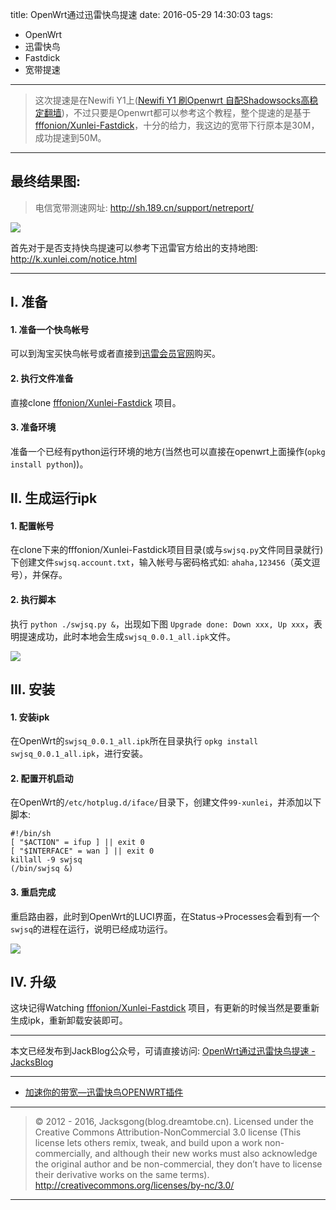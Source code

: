 title: OpenWrt通过迅雷快鸟提速
date: 2016-05-29 14:30:03
tags:
- OpenWrt
- 迅雷快鸟
- Fastdick
- 宽带提速

---

> 这次提速是在Newifi Y1上([Newifi Y1 刷Openwrt 自配Shadowsocks高稳定翻墙](http://blog.dreamtobe.cn/2016/04/24/newifi_openwrt/))，不过只要是Openwrt都可以参考这个教程，整个提速的是基于[fffonion/Xunlei-Fastdick](https://github.com/fffonion/Xunlei-Fastdick)，十分的给力，我这边的宽带下行原本是30M，成功提速到50M。

<!-- more -->

---

## 最终结果图:

> 电信宽带测速网址: http://sh.189.cn/support/netreport/

![](/img/openwrt_xunlei-fastdick-1.png)

首先对于是否支持快鸟提速可以参考下迅雷官方给出的支持地图: http://k.xunlei.com/notice.html

---

## I. 准备

#### 1. 准备一个快鸟帐号

可以到淘宝买快鸟帐号或者直接到[迅雷会员官网](http://vip.xunlei.com/vip_service/introduce/)购买。

#### 2. 执行文件准备

直接clone [fffonion/Xunlei-Fastdick](https://github.com/fffonion/Xunlei-Fastdick) 项目。

#### 3. 准备环境

准备一个已经有python运行环境的地方(当然也可以直接在openwrt上面操作(`opkg install python`))。


## II. 生成运行ipk

#### 1. 配置帐号

在clone下来的fffonion/Xunlei-Fastdick项目目录(或与`swjsq.py`文件同目录就行)下创建文件`swjsq.account.txt`，输入帐号与密码格式如: `ahaha,123456`（英文逗号），并保存。

#### 2. 执行脚本

执行 `python ./swjsq.py &`，出现如下图 `Upgrade done: Down xxx, Up xxx`，表明提速成功，此时本地会生成`swjsq_0.0.1_all.ipk`文件。

![](/img/openwrt_xunlei-fastdick-2.png)

## III. 安装

#### 1. 安装ipk

在OpenWrt的`swjsq_0.0.1_all.ipk`所在目录执行 `opkg install swjsq_0.0.1_all.ipk`，进行安装。

#### 2. 配置开机启动

在OpenWrt的`/etc/hotplug.d/iface/`目录下，创建文件`99-xunlei`，并添加以下脚本:

```
#!/bin/sh
[ "$ACTION" = ifup ] || exit 0
[ "$INTERFACE" = wan ] || exit 0
killall -9 swjsq
(/bin/swjsq &)
```

#### 3. 重启完成

重启路由器，此时到OpenWrt的LUCI界面，在Status->Processes会看到有一个`swjsq`的进程在运行，说明已经成功运行。

![](/img/openwrt_xunlei-fastdick-3.png)

## IV. 升级

这块记得Watching [fffonion/Xunlei-Fastdick](https://github.com/fffonion/Xunlei-Fastdick) 项目，有更新的时候当然是要重新生成ipk，重新卸载安装即可。

---

本文已经发布到JackBlog公众号，可请直接访问: [OpenWrt通过迅雷快鸟提速 - JacksBlog](https://mp.weixin.qq.com/s?__biz=MzIyMjQxMzAzOA==&mid=2247483654&idx=1&sn=151940b17d4f1bd03076988027a35831)

---

- [加速你的带宽—迅雷快鸟OPENWRT插件](http://www.openwrt.org.cn/bbs/thread-19695-1-1.html)

---

> © 2012 - 2016, Jacksgong(blog.dreamtobe.cn). Licensed under the Creative Commons Attribution-NonCommercial 3.0 license (This license lets others remix, tweak, and build upon a work non-commercially, and although their new works must also acknowledge the original author and be non-commercial, they don’t have to license their derivative works on the same terms). http://creativecommons.org/licenses/by-nc/3.0/

---

